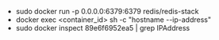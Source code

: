 - sudo docker run -p 0.0.0.0:6379:6379 redis/redis-stack
- docker exec <container_id> sh -c "hostname --ip-address"
- sudo docker inspect 89e6f6952ea5  | grep IPAddress